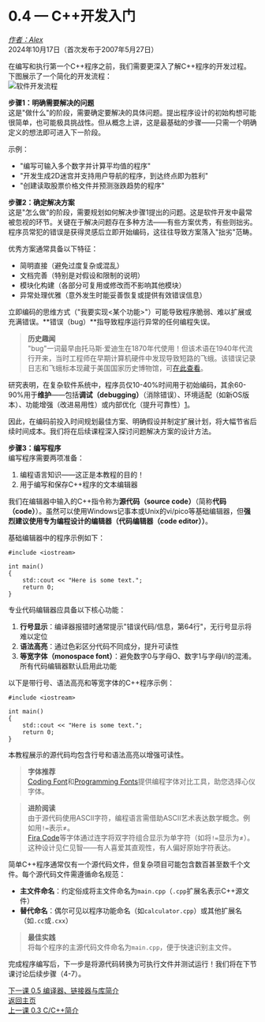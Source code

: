 0.4 — C\+\+开发入门  
========================================

[*作者：Alex*](https://www.learncpp.com/author/Alex/ "查看 Alex 的所有文章")  
2024年10月17日（首次发布于2007年5月27日）  

在编写和执行第一个C\+\+程序之前，我们需要更深入了解C\+\+程序的开发过程。下图展示了一个简化的开发流程：  
![软件开发流程](https://www.learncpp.com/images/CppTutorial/Chapter0/Development-min.png?ezimgfmt=rs%3Adevice%2Frscb2-1)  

**步骤1：明确需要解决的问题**  
这是"做什么"的阶段，需要确定要解决的具体问题。提出程序设计的初始构想可能很简单，也可能极具挑战性。但从概念上讲，这是最基础的步骤——只需一个明确定义的想法即可进入下一阶段。  

示例：  
* "编写可输入多个数字并计算平均值的程序"  
* "开发生成2D迷宫并支持用户导航的程序，到达终点即为胜利"  
* "创建读取股票价格文件并预测涨跌趋势的程序"  

**步骤2：确定解决方案**  
这是"怎么做"的阶段，需要规划如何解决步骤1提出的问题。这是软件开发中最常被忽视的环节。关键在于解决问题存在多种方法——有些方案优秀，有些则拙劣。程序员常犯的错误是获得灵感后立即开始编码，这往往导致方案落入"拙劣"范畴。  

优秀方案通常具备以下特征：  
* 简明直接（避免过度复杂或混乱）  
* 文档完善（特别是对假设和限制的说明）  
* 模块化构建（各部分可复用或修改而不影响其他模块）  
* 异常处理优雅（意外发生时能妥善恢复或提供有效错误信息）  

立即编码的思维方式（"我要实现<某个功能>"）可能导致程序脆弱、难以扩展或充满错误。**错误（bug）**指导致程序运行异常的任何编程失误。  

> **历史趣闻**  
> "bug"一词最早由托马斯·爱迪生在1870年代使用！但该术语在1940年代流行开来，当时工程师在早期计算机硬件中发现导致短路的飞蛾。该错误记录日志和飞蛾标本现藏于美国国家历史博物馆，可[在此查看](https://americanhistory.si.edu/collections/nmah_334663)。  

研究表明，在复杂软件系统中，程序员仅10-40%时间用于初始编码，其余60-90%用于**维护**——包括**调试（debugging）**（消除错误）、环境适配（如新OS版本）、功能增强（改进易用性）或内部优化（提升可靠性）[1](https://web.archive.org/web/20120313070806/http://users.jyu.fi/~koskinen/smcosts.htm)。  

因此，在编码前投入时间规划最佳方案、明确假设并制定扩展计划，将大幅节省后续时间成本。我们将在后续课程深入探讨问题解决方案的设计方法。  

**步骤3：编写程序**  
编写程序需要两项准备：  
1. 编程语言知识——这正是本教程的目的！  
2. 用于编写和保存C\+\+程序的文本编辑器  

我们在编辑器中输入的C\+\+指令称为**源代码（source code）**（简称**代码（code）**）。虽然可以使用Windows记事本或Unix的vi/pico等基础编辑器，但**强烈建议使用专为编程设计的编辑器（代码编辑器（code editor））**。  

基础编辑器中的程序示例如下：  
```
#include <iostream>

int main()
{
    std::cout << "Here is some text.";
    return 0;
}
```  

专业代码编辑器应具备以下核心功能：  
1. **行号显示**：编译器报错时通常提示"错误代码/信息，第64行"，无行号显示将难以定位  
2. **语法高亮**：通过色彩区分代码不同成分，提升可读性  
3. **等宽字体（monospace font）**：避免数字0与字母O、数字1与字母l/I的混淆。所有代码编辑器默认启用此功能  

以下是带行号、语法高亮和等宽字体的C\+\+程序示例：  
```
#include <iostream>

int main()
{
    std::cout << "Here is some text.";
    return 0;
}
```  
本教程展示的源代码均包含行号和语法高亮以增强可读性。  

> **字体推荐**  
> [Coding Font](https://www.codingfont.com/)和[Programming Fonts](https://www.programmingfonts.org)提供编程字体对比工具，助您选择心仪字体。  

> **进阶阅读**  
> 由于源代码使用ASCII字符，编程语言需借助ASCII艺术表达数学概念。例如用`!=`表示≠。  
> [Fira Code](https://github.com/tonsky/FiraCode)等字体通过连字将双字符组合显示为单字符（如将`!=`显示为≠）。这种设计见仁见智——有人喜爱其直观性，有人偏好原始字符表达。  

简单C\+\+程序通常仅有一个源代码文件，但复杂项目可能包含数百甚至数千个文件。每个源代码文件需遵循命名规范：  

* **主文件命名**：约定俗成将主文件命名为`main.cpp`（`.cpp`扩展名表示C\+\+源文件）  
* **替代命名**：偶尔可见以程序功能命名（如`calculator.cpp`）或其他扩展名（如`.cc`或`.cxx`）  

> **最佳实践**  
> 将每个程序的主源代码文件命名为`main.cpp`，便于快速识别主文件。  

完成程序编写后，下一步是将源代码转换为可执行文件并测试运行！我们将在下节课讨论后续步骤（4-7）。  

[下一课 0.5 编译器、链接器与库简介](Chapter-0/lesson0.5-introduction-to-the-compiler-linker-and-libraries.md)  
[返回主页](/)  
[上一课 0.3 C/C\+\+简介](Chapter-0/lesson0.3-introduction-to-cplusplus.md)